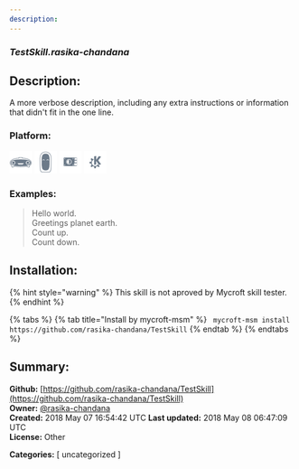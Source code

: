 ```yaml
---
description: 
---
```


### _TestSkill.rasika-chandana_  
## Description:  
A more verbose description, including any extra instructions or
information that didn't fit in the one line.  
  
  
### Platform:  
 ![Mark I](../.gitbook/assets/mark-1-icon.png)  ![Mark II](../.gitbook/assets/mark-2-icon.png)  ![Picroft](../.gitbook/assets/picroft-icon.png)  ![plasmoid](../.gitbook/assets/kde.png)   
### Examples:  
> Hello world.  
> Greetings planet earth.  
> Count up.  
> Count down.  
  
## Installation:  
{% hint style="warning" %}
This skill is not aproved by Mycroft skill tester.
{% endhint %}
    
{% tabs %}
{% tab title="Install by mycroft-msm" %}
``` mycroft-msm install https://github.com/rasika-chandana/TestSkill```
{% endtab %}
  {% endtabs %}
    
## Summary:  
**Github:** [https://github.com/rasika-chandana/TestSkill](https://github.com/rasika-chandana/TestSkill)  
**Owner:** [@rasika-chandana](https://github.com/rasika-chandana)  
**Created:** 2018 May 07 16:54:42 UTC  **Last updated:** 2018 May 08 06:47:09 UTC  
**License:** Other  
  
**Categories:** [ uncategorized ]   

